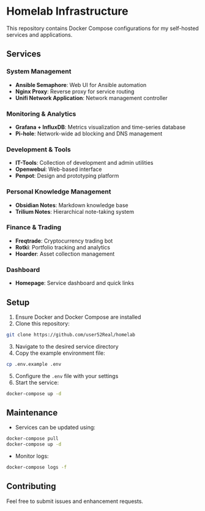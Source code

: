 # Homelab Infrastructure

This repository contains Docker Compose configurations for my self-hosted services and applications.

## Services

### System Management
- **Ansible Semaphore**: Web UI for Ansible automation
- **Nginx Proxy**: Reverse proxy for service routing
- **Unifi Network Application**: Network management controller

### Monitoring & Analytics
- **Grafana + InfluxDB**: Metrics visualization and time-series database
- **Pi-hole**: Network-wide ad blocking and DNS management

### Development & Tools
- **IT-Tools**: Collection of development and admin utilities
- **Openwebui**: Web-based interface
- **Penpot**: Design and prototyping platform

### Personal Knowledge Management
- **Obsidian Notes**: Markdown knowledge base
- **Trilium Notes**: Hierarchical note-taking system

### Finance & Trading
- **Freqtrade**: Cryptocurrency trading bot
- **Rotki**: Portfolio tracking and analytics
- **Hoarder**: Asset collection management

### Dashboard
- **Homepage**: Service dashboard and quick links

## Setup

1. Ensure Docker and Docker Compose are installed
2. Clone this repository:
```bash
git clone https://github.com/user52Real/homelab
```
3. Navigate to the desired service directory
4. Copy the example environment file:
```bash
cp .env.example .env
```
5. Configure the `.env` file with your settings
6. Start the service:
```bash
docker-compose up -d
```

## Maintenance

- Services can be updated using:
```bash
docker-compose pull
docker-compose up -d
```

- Monitor logs:
```bash
docker-compose logs -f
```

## Contributing

Feel free to submit issues and enhancement requests.
